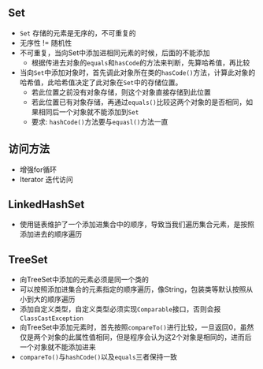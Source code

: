 ## Set
- `Set` 存储的元素是无序的，不可重复的
- 无序性 !=  随机性
- 不可重复，当向Set中添加进相同元素的时候，后面的不能添加 
    * 根据传进去对象的`equals`和`hasCode`的方法来判断，先算哈希值，再比较
- 当向`Set`中添加对象时，首先调此对象所在类的`hasCode()`方法，计算此对象的哈希值，此哈希值决定了此对象在`Set`中的存储位置。
    * 若此位置之前没有对象存储，则这个对象直接存储到此位置
    * 若此位置已有对象存储，再通过`equals()`比较这两个对象的是否相同，如果相同后一个对象就不能添加到`Set`
    * 要求: `hashCode()`方法要与`equasl()`方法一直

## 访问方法
- 增强for循环
- Iterator 迭代访问

## LinkedHashSet
- 使用链表维护了一个添加进集合中的顺序，导致当我们遍历集合元素，是按照添加进去的顺序遍历

## TreeSet
- 向TreeSet中添加的元素必须是同一个类的
- 可以按照添加进集合的元素指定的顺序遍历，像String，包装类等默认按照从小到大的顺序遍历
- 添加自定义类型，自定义类型必须实现`Comparable`接口，否则会报`ClassCastException`
- 向TreeSet中添加元素时，首先按照`compareTo()`进行比较，一旦返回0，虽然仅是两个对象的此属性值相同，但是程序会认为这2个对象是相同的，进而后一个对象就不能添加进来
- `compareTo()`与`hashCode()`以及`equals`三者保持一致